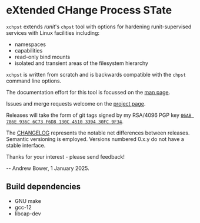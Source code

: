 # eXtended CHange Process STate

`xchpst` extends _runit_'s `chpst` tool with options for hardening runit-supervised services with Linux facilities including:

- namespaces
- capabilities
- read-only bind mounts
- isolated and transient areas of the filesystem hierarchy

`xchpst` is written from scratch and is backwards compatible with the `chpst` command line options.

The documentation effort for this tool is focussed on the [man page](xchpts.8).

Issues and merge requests welcome on the [project page](https://gitlab.com/abower/xchpst).

Releases will take the form of git tags signed by my RSA/4096 PGP key [`06AB 786E 936C 6C73 F6D8 130C 4510 3394 30FC 9F34`](https://sw.cdefg.uk/xchpst/xchpst-signing-keys.gpg).

The [CHANGELOG](CHANGELOG) represents the notable net differences between releases. Semantic versioning is employed. Versions numbered 0.x.y do not have a stable interface.

Thanks for your interest - please send feedback!

-- Andrew Bower, 1 January 2025.

## Build dependencies

* GNU make
* gcc-12
* libcap-dev
